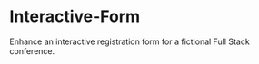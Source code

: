 # Interactive-Form
 Enhance an interactive registration form for a fictional Full Stack conference.
